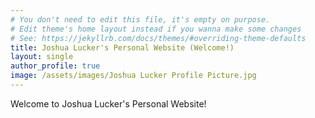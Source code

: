 ```yaml
---
# You don't need to edit this file, it's empty on purpose.
# Edit theme's home layout instead if you wanna make some changes
# See: https://jekyllrb.com/docs/themes/#overriding-theme-defaults
title: Joshua Lucker's Personal Website (Welcome!)
layout: single
author_profile: true
image: /assets/images/Joshua Lucker Profile Picture.jpg
---
```

Welcome to Joshua Lucker's Personal Website!
